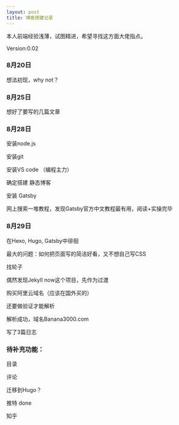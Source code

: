 ```yaml
---
layout: post
title: 博客搭建记录
---
```


本人前端经验浅薄，试图精进，希望寻找这方面大佬指点。

Version:0.02

### 8月20日
想法初现，why not？

### 8月25日
想好了要写的几篇文章

### 8月28日

安装node.js

安装git

安装VS code （编程主力）

确定搭建 静态博客

安装 Gatsby

网上搜索一堆教程，发现Gatsby官方中文教程最有用，阅读+实操完毕

### 8月29日
在Hexo, Hugo, Gatsby中徘徊

最大的问题：如何把页面写的简洁好看，又不想自己写CSS

找轮子

偶然发现Jekyll now这个项目，先作为过渡

购买阿里云域名（应该在国外买的）

还要做验证才能解析

解析成功，域名Banana3000.com

写了3篇日志

### 待补充功能：

目录

评论

迁移到Hugo？

推特 done

知乎
